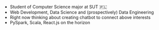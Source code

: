 ###

- Student of Computer Science major at SUT :poland:
- Web Development, Data Science and (prospectively) Data Engineering 
- Right now thinking about creating chatbot to connect above interests
- PySpark, Scala, React.js on the horizon 
